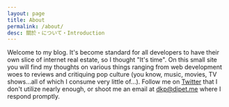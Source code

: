 ```yaml
---
layout: page
title: About
permalink: /about/
desc: 關於・について・Introduction
---
```


Welcome to my blog. It's become standard for all developers to have their own slice of internet real estate, so I thought "It's time". On this small site you will find my thoughts on various things ranging from web development woes to reviews and critiquing pop culture (you know, music, movies, TV shows...all of which I consume very little of...). Follow me on [Twitter](http://twitter.com/tunghsiao) that I don't utilize nearly enough, or shoot me an email at [dkp@dipet.me](mailto:dkp@dipet.me) where I respond promptly.